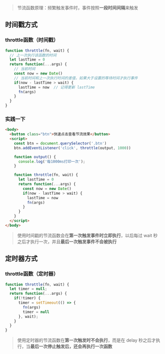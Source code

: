 
> 节流函数原理：频繁触发事件时，事件按照**一段时间间隔**来触发

## 时间戳方式

### throttle函数（时间戳）

```js
function throttle(fn, wait) {
  // 上一次执行该函数的时间
  let lastTime = 0
  return function(...args) {
    // 当前时间
    const now = new Date()
    // 当前时间和上一次执行时间的差值，如果大于设置的等待时间才执行事件
    if(now - lastTime > wait) {
      lastTime = now  // 记得更新 lastTime
      fn(args)
    }
  }
}
```

### 实践一下
```html
<body>
  <button class="btn">快速点击查看节流效果</button>
  <script>
    const btn = document.querySelector('.btn')
    btn.addEventListener('click', throttle(output, 1000))

    function output() {
      console.log('每1000ms打印一次');
    }

    function throttle(fn, wait) {
      let lastTime = 0
      return function(...args) {
        const now = new Date()
        if(now - lastTime > wait) {
          lastTime = now
          fn(args)
        }
      }
    }
  </script>
</body>
```

> 使用时间戳的节流函数会在**第一次触发事件时立即执行**，以后每过 wait 秒之后才执行一次，并且**最后一次触发事件不会被执行**

## 定时器方式

### throttle函数（定时器）
```js
function throttle(fn, wait) {
  let timer = null;
  return function(...args) {
    if(!timer) {
      timer = setTimeout(() => {
        fn(args)
        timer = null
      }, wait);
    }
  }
}
```

> 使用定时器的节流函数在**第一次触发时不会执行**，而是在 delay 秒之后才执行，当**最后一次停止触发后，还会再执行一次函数**